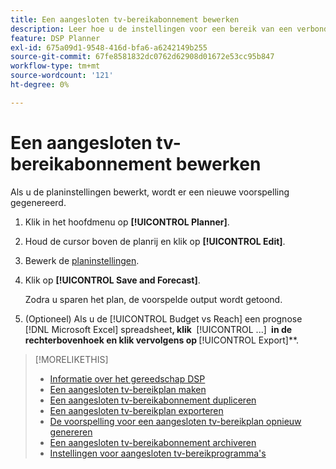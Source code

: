 ```yaml
---
title: Een aangesloten tv-bereikabonnement bewerken
description: Leer hoe u de instellingen voor een bereik van een verbonden tv kunt bewerken.
feature: DSP Planner
exl-id: 675a09d1-9548-416d-bfa6-a6242149b255
source-git-commit: 67fe8581832dc0762d62908d01672e53cc95b847
workflow-type: tm+mt
source-wordcount: '121'
ht-degree: 0%

---
```


# Een aangesloten tv-bereikabonnement bewerken

Als u de planinstellingen bewerkt, wordt er een nieuwe voorspelling gegenereerd.

1. Klik in het hoofdmenu op **[!UICONTROL Planner]**.

1. Houd de cursor boven de planrij en klik op **[!UICONTROL Edit]**.

1. Bewerk de [planinstellingen](planner-settings.md).

1. Klik op **[!UICONTROL Save and Forecast]**.

   Zodra u sparen het plan, de voorspelde output wordt getoond.

1. (Optioneel) Als u de [!UICONTROL Budget vs Reach] een prognose [!DNL Microsoft Excel] spreadsheet&#x200B;**, klik &#x200B;** [!UICONTROL ...] **&#x200B; in de rechterbovenhoek en klik vervolgens op &#x200B;** [!UICONTROL Export]**.

>[!MORELIKETHIS]
>
>* [Informatie over het gereedschap DSP](planner-about.md)
>* [Een aangesloten tv-bereikplan maken](planner-create.md)
>* [Een aangesloten tv-bereikabonnement dupliceren](planner-duplicate.md)
>* [Een aangesloten tv-bereikplan exporteren](planner-export.md)
>* [De voorspelling voor een aangesloten tv-bereikplan opnieuw genereren](planner-forecast.md)
>* [Een aangesloten tv-bereikabonnement archiveren](planner-archive.md)
>* [Instellingen voor aangesloten tv-bereikprogramma&#39;s](planner-settings.md)
